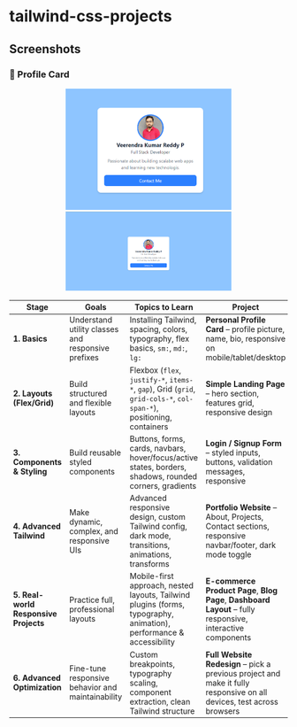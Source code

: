 # tailwind-css-projects

## Screenshots

### 🚀 Profile Card
<p align="center">
  <img src="screenshots\profile-card\profile_card_view.png" width="300" />
  <img src="screenshots\profile-card\profile_card_full_screen_view.png" width="300" />
</p>

| Stage                                 | Goals                                              | Topics to Learn                                                                                                      | Project                                                                                                               |
| ------------------------------------- | -------------------------------------------------- | -------------------------------------------------------------------------------------------------------------------- | --------------------------------------------------------------------------------------------------------------------- |
| **1. Basics**                         | Understand utility classes and responsive prefixes | Installing Tailwind, spacing, colors, typography, flex basics, `sm:`, `md:`, `lg:`                                   | **Personal Profile Card** – profile picture, name, bio, responsive on mobile/tablet/desktop                           |
| **2. Layouts (Flex/Grid)**            | Build structured and flexible layouts              | Flexbox (`flex`, `justify-*`, `items-*`, `gap`), Grid (`grid`, `grid-cols-*`, `col-span-*`), positioning, containers | **Simple Landing Page** – hero section, features grid, responsive design                                              |
| **3. Components & Styling**           | Build reusable styled components                   | Buttons, forms, cards, navbars, hover/focus/active states, borders, shadows, rounded corners, gradients              | **Login / Signup Form** – styled inputs, buttons, validation messages, responsive                                     |
| **4. Advanced Tailwind**              | Make dynamic, complex, and responsive UIs          | Advanced responsive design, custom Tailwind config, dark mode, transitions, animations, transforms                   | **Portfolio Website** – About, Projects, Contact sections, responsive navbar/footer, dark mode toggle                 |
| **5. Real-world Responsive Projects** | Practice full, professional layouts                | Mobile-first approach, nested layouts, Tailwind plugins (forms, typography, animation), performance & accessibility  | **E-commerce Product Page**, **Blog Page**, **Dashboard Layout** – fully responsive, interactive components           |
| **6. Advanced Optimization**          | Fine-tune responsive behavior and maintainability  | Custom breakpoints, typography scaling, component extraction, clean Tailwind structure                               | **Full Website Redesign** – pick a previous project and make it fully responsive on all devices, test across browsers |
